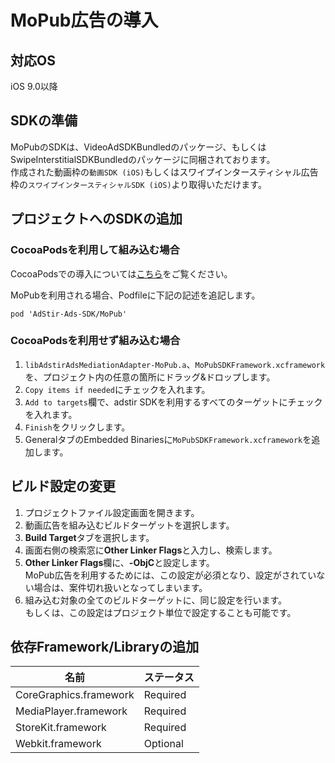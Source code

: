 <script src="https://ajax.aspnetcdn.com/ajax/jquery/jquery-1.9.0.min.js"></script>
<script src="../../custom/js/replace_network_skplist.js"></script>

# MoPub広告の導入

## 対応OS

iOS 9.0以降

## SDKの準備

MoPubのSDKは、VideoAdSDKBundledのパッケージ、もしくはSwipeInterstitialSDKBundledのパッケージに同梱されております。  
作成された動画枠の`動画SDK (iOS)`もしくはスワイプインタースティシャル広告枠の`スワイプインタースティシャルSDK (iOS)`より取得いただけます。

## プロジェクトへのSDKの追加

### CocoaPodsを利用して組み込む場合

CocoaPodsでの導入については[こちら](../init/cocoapods.md)をご覧ください。

MoPubを利用される場合、Podfileに下記の記述を追記します。

```
pod 'AdStir-Ads-SDK/MoPub'
```

### CocoaPodsを利用せず組み込む場合
 
 1. `libAdstirAdsMediationAdapter-MoPub.a`、`MoPubSDKFramework.xcframework`を、プロジェクト内の任意の箇所にドラッグ&ドロップします。
 1. `Copy items if needed`にチェックを入れます。
 1. `Add to targets`欄で、adstir SDKを利用するすべてのターゲットにチェックを入れます。
 1. `Finish`をクリックします。
 1. GeneralタブのEmbedded Binariesに`MoPubSDKFramework.xcframework`を追加します。


## ビルド設定の変更

1. プロジェクトファイル設定画面を開きます。
1. 動画広告を組み込むビルドターゲットを選択します。
1. **Build Target**タブを選択します。
1. 画面右側の検索窓に**Other Linker Flags**と入力し、検索します。
1. **Other Linker Flags**欄に、**-ObjC**と設定します。  
MoPub広告を利用するためには、この設定が必須となり、設定がされていない場合は、案件切れ扱いとなってしまいます。
1. 組み込む対象の全てのビルドターゲットに、同じ設定を行います。  
もしくは、この設定はプロジェクト単位で設定することも可能です。

## 依存Framework/Libraryの追加
名前|ステータス
----|----
CoreGraphics.framework|Required
MediaPlayer.framework|Required
StoreKit.framework|Required
Webkit.framework|Optional
